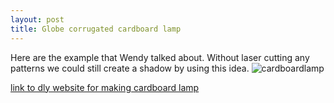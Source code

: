 ```yaml
---
layout: post
title: Globe corrugated cardboard lamp
---
```


Here are the example that Wendy talked about.
Without laser cutting any patterns we could still create a shadow by using this idea.
![cardboardlamp]({{site.baseurl}}/images/cardboardlamp.jpg)

[link to dly website for making cardboard lamp](http://www.designrulz.com/design/2015/02/diy-20-creative-cardboard-lamp-ideas/ "cardboard lamp")
